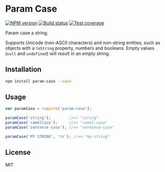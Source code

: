 # Param Case

[![NPM version][npm-image]][npm-url]
[![Build status][travis-image]][travis-url]
[![Test coverage][coveralls-image]][coveralls-url]

Param case a string.

Supports Unicode (non-ASCII characters) and non-string entities, such as objects with a `toString` property, numbers and booleans. Empty values (`null` and `undefined`) will result in an empty string.

## Installation

```bash
npm install param-case --save
```

## Usage

```javascript
var paramCase = require('param-case');

paramCase('string');        //=> "string"
paramCase('camelCase');     //=> "camel-case"
paramCase('sentence case'); //=> "sentence-case"

paramCase('MY STRING', 'tr'); //=> "my-strıng"
```

## License

MIT

[npm-image]: https://img.shields.io/npm/v/param-case.svg?style=flat
[npm-url]: https://npmjs.org/package/param-case
[travis-image]: https://img.shields.io/travis/blakeembrey/param-case.svg?style=flat
[travis-url]: https://travis-ci.org/blakeembrey/param-case
[coveralls-image]: https://img.shields.io/coveralls/blakeembrey/param-case.svg?style=flat
[coveralls-url]: https://coveralls.io/r/blakeembrey/param-case?branch=master
